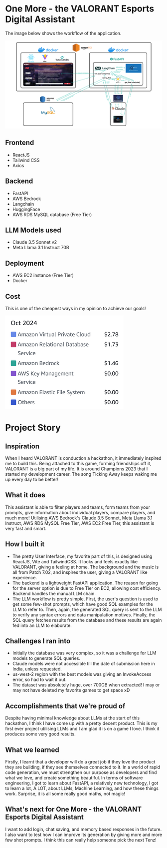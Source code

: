 # One More - the VALORANT Esports Digital Assistant

The image below shows the workflow of the application.

![architecture](./one-more-architecture.png)

## Frontend

- ReactJS
- Tailwind CSS
- Axios

## Backend

- FastAPI
- AWS Bedrock
- Langchain
- HuggingFace
- AWS RDS MySQL database (Free Tier)

## LLM Models used

- Claude 3.5 Sonnet v2
- Meta Llama 3.1 Instruct 70B

## Deployment

- AWS EC2 instance (Free Tier)
- Docker

## Cost
This is one of the cheapest ways in my opinion to achieve our goals!

![costs](./costs.png)

# Project Story

## Inspiration
When I heard VALORANT is conduction a hackathon, it immediately inspired me to build this. Being attached to this game, forming friendships off it, VALORANT is a big part of my life. It is around Champions 2023 that I started my development career. The song Ticking Away keeps waking me up every day to be better!

## What it does
This assistant is able to filter players and teams, form teams from your prompts, give information about individual players, compare players, and much more! Utilising AWS Bedrock's Claude 3.5 Sonnet, Meta Llama 3.1 Instruct, AWS RDS MySQL Free Tier, AWS EC2 Free Tier, this assistant is very fast and smart.

## How I built it
- The pretty User Interface, my favorite part of this, is designed using ReactJS, Vite and TailwindCSS. It looks and feels exactly like VALORANT, giving a feeling at home. The background and the music is all from Patch 7.02, and inspires the user, giving a VALORANT like experience.
- The backend is a lightweight FastAPI application. The reason for going for the server option is due to Free Tier on EC2, allowing cost efficiency. Backend handles the manual LLM chain.
- The LLM workflow is pretty simple. First, the user's question is used to get some few-shot prompts, which have good SQL examples for the LLM to refer to. Then, again, the generated SQL query is sent to the LLM to verify any syntax errors and data manipulation motives. Finally, the SQL query fetches results from the database and these results are again fed into an LLM to elaborate.

## Challenges I ran into
- Initially the database was very complex, so it was a challenge for LLM models to generate SQL queries.
- Claude models were not accessible till the date of submission here in India, unless requested.
- us-west-2 region with the best models was giving an InvokeAccess error, so had to wait it out.
- The dataset was absolutely huge, over 700GB when extracted! I may or may not have deleted my favorite games to get space xD

## Accomplishments that we're proud of
Despite having minimal knowledge about LLMs at the start of this hackathon, I think I have come up with a pretty decent product. This is my first ever project utilising LLMs and I am glad it is on a game I love. I think it produces some very good results.

## What we learned
Firstly, I learnt that a developer will do a great job if they love the product they are building, if they see themselves connected to it. In a world of rapid code generation, we must strengthen our purpose as developers and find what we love, and create something beautiful. In terms of software engineering, I got to learn about FastAPI, a relatively new technology, I got to learn a lot, A LOT, about LLMs, Machine Learning, and how these things work. Surprise, it is all some really good maths, not magic!

## What's next for One More - the VALORANT Esports Digital Assistant
I want to add login, chat saving, and memory based responses in the future. I also want to test how I can improve its generation by giving more and more few shot prompts. I think this can really help someone pick the next Tenz!

